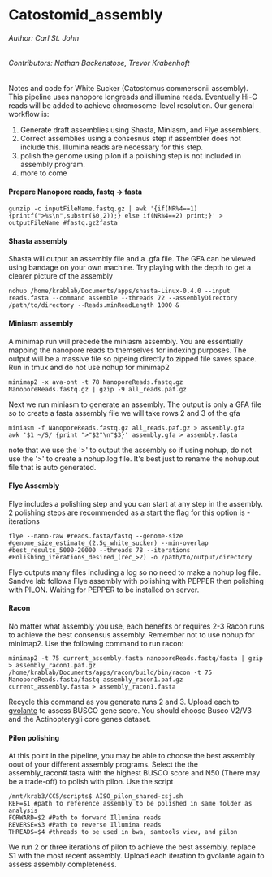 # Catostomid_assembly
###### Author: Carl St. John
###### Contributors: Nathan Backenstose, Trevor Krabenhoft
Notes and code for White Sucker (Catostomus commersonii assembly). This pipeline uses nanopore longreads and illumina reads. Eventually Hi-C reads will be added to achieve 
chromosome-level resolution. Our general workflow is:
1) Generate draft assemblies using Shasta, Miniasm, and Flye assemblers. 
2) Correct assemblies using a consesnus step if assembler does not include this. Illumina reads are necessary for this step.
3) polish the genome using pilon if a polishing step is not included in assembly program. 
4) more to come

#### Prepare Nanopore reads, fastq -> fasta
```
gunzip -c inputFileName.fastq.gz | awk '{if(NR%4==1) {printf(">%s\n",substr($0,2));} else if(NR%4==2) print;}' > outputFileName #fastq.gz2fasta
```

#### Shasta assembly
Shasta will output an assembly file and a .gfa file. The GFA can be viewed using bandage on your own machine. Try playing with the depth to get a clearer picture of the assembly
```
nohup /home/krablab/Documents/apps/shasta-Linux-0.4.0 --input reads.fasta --command assemble --threads 72 --assemblyDirectory /path/to/directory --Reads.minReadLength 1000 & 
```

#### Miniasm assembly
A minimap run will precede the miniasm assembly. You are essentially mapping the nanopore reads to themselves for indexing purposes. The output will be a massive file so pipeing directly to zipped file saves space. Run in tmux and do not use nohup for minimap2
```
minimap2 -x ava-ont -t 78 NanoporeReads.fastq.gz NanoporeReads.fastq.gz | gzip -9 all_reads.paf.gz
```
Next we run miniasm to generate an assembly. The output is only a GFA file so to create a fasta assembly file we will take rows 2 and 3 of the gfa
```
miniasm -f NanoporeReads.fastq.gz all_reads.paf.gz > assembly.gfa
awk '$1 ~/S/ {print ">"$2"\n"$3}' assembly.gfa > assembly.fasta
```
note that we use the '>' to output the assembly so if using nohup, do not use the '>' to create a nohup.log file. It's best just to rename the nohup.out file that is auto generated.

#### Flye Assembly

Flye includes a polishing step and you can start at any step in the assembly. 2 polishing steps are recommended as a start the flag for this option is -iterations
```
flye --nano-raw #reads.fasta/fastq --genome-size #genome_size_estimate_(2.5g_white_sucker) --min-overlap #best_results_5000-20000 --threads 78 --iterations #Polishing_iterations_desired_(rec_>2) -o /path/to/output/directory
```
Flye outputs many files including a log so no need to make a nohup log file. Sandve lab follows Flye assembly with polishing with PEPPER then polishing with PILON. Waiting for PEPPER to be installed on server. 

#### Racon

No matter what assembly you use, each benefits or requires 2-3 Racon runs to achieve the best consensus assembly. Remember not to use nohup for minimap2. Use the following command to run racon:
```
minimap2 -t 75 current_assembly.fasta nanoporeReads.fastq/fasta | gzip > assembly_racon1.paf.gz
/home/krablab/Documents/apps/racon/build/bin/racon -t 75 NanoporeReads.fasta/fastq assembly_racon1.paf.gz current_assembly.fasta > assembly_racon1.fasta
```
Recycle this command as you generate runs 2 and 3. Upload each to [gvolante](https://gvolante.riken.jp/) to assess BUSCO gene score. You should choose Busco V2/V3 and the Actinopterygii core genes dataset.

#### Pilon polishing
At this point in the pipeline, you may be able to choose the best assembly oout of your different assembly programs. Select the the assembly_racon#.fasta with the highest BUSCO
score and N50 (There may be a trade-off) to polish with pilon. Use the script 
```
/mnt/krab3/CC5/scripts$ AISO_pilon_shared-csj.sh 
REF=$1 #path to reference assembly to be polished in same folder as analysis
FORWARD=$2 #Path to forward Illumina reads
REVERSE=$3 #Path to reverse Illumina reads
THREADS=$4 #threads to be used in bwa, samtools view, and pilon

```
We run 2 or three iterations of pilon to achieve the best assembly. replace $1 with the most recent assembly. Upload each iteration to gvolante again to assess assembly completeness.


